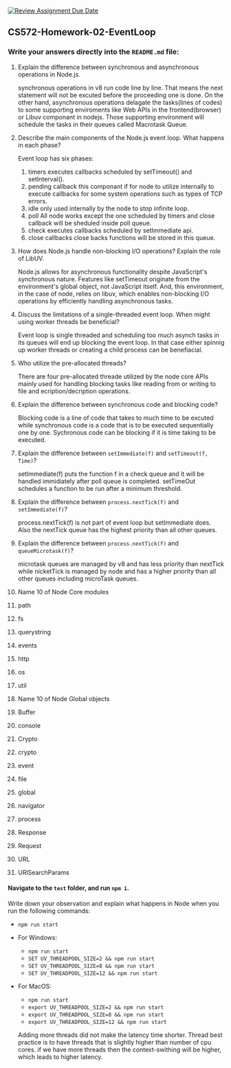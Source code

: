 [![Review Assignment Due Date](https://classroom.github.com/assets/deadline-readme-button-24ddc0f5d75046c5622901739e7c5dd533143b0c8e959d652212380cedb1ea36.svg)](https://classroom.github.com/a/SukhUAQI)
## CS572-Homework-02-EventLoop
### Write your answers directly into the `README.md` file:
1. Explain the difference between synchronous and asynchronous operations in Node.js.
   
   synchronous operations in v8 run code line by line. That means the next statement will not be excuted before the proceeding one is done. On the other hand, asynchronous operations delagate the tasks(lines of codes) to some supporting enviroments like Web APIs in the frontend(browser) or Libuv componant in nodejs. Those supporting environment will schedule the tasks in their queues called Macrotask Queue.

2. Describe the main components of the Node.js event loop. What happens in each phase? 

   Event loop has six phases:
   1. timers
        executes callbacks scheduled by setTimeout() and setInterval().
   2. pending callback
        this componant if for node to utilize internally to execute callbacks for some system operations such as types of TCP errors.
   3. idle
        only used internally by the node to stop infinite loop.
   4. poll
        All node works except the one scheduled by timers and close callback will be sheduled inside poll queue.
   5. check
         executes callbacks scheduled by setImmediate api.
   6. close callbacks
        close backs functions will be stored in this queue.

3. How does Node.js handle non-blocking I/O operations? Explain the role of LibUV.

   Node.js allows for asynchronous functionality despite JavaScript's synchronous nature. Features like setTimeout originate from the environment's global object, not JavaScript itself. And, this environment, in the case of node, relies on libuv, which enables non-blocking I/O operations by efficiently handling asynchronous tasks.

4. Discuss the limitations of a single-threaded event loop. When might using worker threads be beneficial? 

   Event loop is single threaded and scheduling too much asynch tasks in its queues will end up blocking the event loop. In that case either spinnig up worker threads or creating a child process can be benefiacial. 

5. Who utilize the pre-allocated threads?

   There are four pre-allocated threade utilized by the node core APIs mainly used for handling blocking tasks like reading from or writing to file and ecription/decription operations.

6. Explain the difference between synchronous code and blocking code?

   Blocking code is a line of code that takes to much time to be excuted while synchronous code is a code that is to be executed sequentially one by one. Sychronous code can be blocking if it is time taking to be executed.

7. Explain the difference between `setImmediate(f)` and `setTimeout(f, Time)`? 

   setImmediate(f) puts the function f in a check queue and it will be handled immidiately after poll queue is completed. setTimeOut schedules a function to be run after a minimum threshold.

8. Explain the difference between `process.nextTick(f)` and `setImmediate(f)`?

   process.nextTick(f) is not part of event loop but setImmediate does. Also the nextTick queue has the highest priority than all other queues.

9. Explain the difference between `process.nextTick(f)` and `queueMicrotask(f)`?

   microtask queues are managed by v8 and has less priority than nextTick while nicketTick is managed by node and has a higher priority than all other queues including microTask queues.

10. Name 10 of Node Core modules
   1. path
   2. fs
   3. querystring
   4. events
   5. http
   6. os
   7. util

11. Name 10 of Node Global objects
   1. Buffer
   2. console
   3. Crypto
   4. crypto
   5. event
   6. file
   7. global
   8. navigator
   9. process
   10. Response
   11. Request
   12. URL
   13. URlSearchParams
  
#### Navigate to the `test` folder, and run `npm i`.
Write down your observation and explain what happens in Node when you run the following commands:
   * `npm run start`  
   * For Windows: 
      * `npm run start`
      * `SET UV_THREADPOOL_SIZE=2 && npm run start`
      * `SET UV_THREADPOOL_SIZE=8 && npm run start`
      * `SET UV_THREADPOOL_SIZE=12 && npm run start`
   * For MacOS: 
      * `npm run start`
      * `export UV_THREADPOOL_SIZE=2 && npm run start`
      * `export UV_THREADPOOL_SIZE=8 && npm run start`
      * `export UV_THREADPOOL_SIZE=12 && npm run start`

      Adding more threads did not make the latency time shorter. Thread best practice is to have threads that is slightly higher than number of cpu cores. if we have more threads then the context-swithing will be higher, which leads to higher latency.
